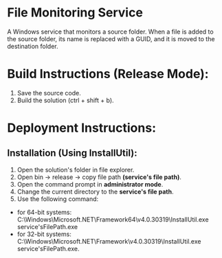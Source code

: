 # File Monitoring Service
A Windows service that monitors a source folder. When a file is added to the source folder, its name is replaced with a GUID, and it is moved to the destination folder.
# Build Instructions (Release Mode):
1. Save the source code.
2. Build the solution (ctrl + shift + b).
# Deployment Instructions:
## Installation (Using InstallUtil):
1. Open the solution's folder in file explorer.
2. Open bin -> release -> copy file path **(service's file path)**.
3. Open the command prompt in **administrator mode**.
4. Change the current directory to the **service's file path**.
5. Use the following command:
 -  for 64-bit systems: C:\Windows\Microsoft.NET\Framework64\v4.0.30319\InstallUtil.exe service'sFilePath.exe
 -  for 32-bit systems: C:\Windows\Microsoft.NET\Framework\v4.0.30319\InstallUtil.exe service'sFilePath.exe.


